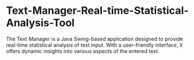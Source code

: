 # Text-Manager-Real-time-Statistical-Analysis-Tool
The Text Manager is a Java Swing-based application designed to provide real-time statistical analysis of text input. With a user-friendly interface, it offers dynamic insights into various aspects of the entered text.
